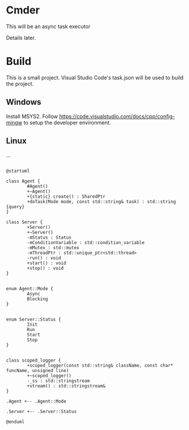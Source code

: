 # Cmder

This will be an async task executor

Details later.

# Build
This is a small project. Visual Studio Code's task.json will be used to build the project.

## Windows
Install MSYS2. Follow https://code.visualstudio.com/docs/cpp/config-mingw to setup the developer environment.

## Linux
...


```plantuml

@startuml

class Agent {
        #Agent()
        +~Agent()
        +{static} create() : SharedPtr
        +doTask(Mode mode, const std::string& task) : std::string {query}
}

class Server {
        +Server()
        +~Server()
        -mStatus : Status
        -mConditionVariable : std::condition_variable
        -mMutex : std::mutex
        -mThreadPtr : std::unique_ptr<std::thread>
        -run() : void
        +start() : void
        +stop() : void
}


enum Agent::Mode {
        Async
        Blocking
}


enum Server::Status {
        Init
        Run
        Start
        Stop
}


class scoped_logger {
        +scoped_logger(const std::string& className, const char* funcName, unsigned line)
        +~scoped_logger()
        -_ss : std::stringstream
        +stream() : std::stringstream&
}

.Agent +-- .Agent::Mode

.Server +-- .Server::Status

@enduml
```
